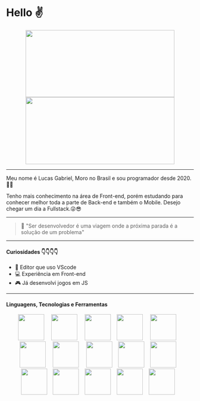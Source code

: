 # Hello ✌

<div style="text-align:center">
  <a href="https://github.com/lucasgf007">
    <img height="180em" width="400px" src="https://github-readme-stats-eight-theta.vercel.app/api?username=lucasgf007&show_icons=true&theme=dracula&include_all_commits=true&count_private=true"/>
    <img height="180em" width="400px" src="https://github-readme-stats-eight-theta.vercel.app/api/top-langs/?username=lucasgf007&layout=compact&langs_count=8&theme=dracula"/>
  </a>  
</div>

---


Meu nome é Lucas Gabriel, Moro no Brasil e sou programador desde 2020.🐱‍💻

Tenho mais conhecimento na área de Front-end, porém estudando para conhecer melhor toda a parte de Back-end e também o Mobile. Desejo chegar um dia a Fullstack.😜😎

---


> 💬  "Ser desenvolvedor é uma viagem onde a próxima parada é a solução
> de um problema"

---

  ####  Curiosidades 👇👇👇👇

 - 🎲 Editor que uso VScode
 - 💻 Experiência em Front-end
 - 🎮 Já desenvolvi jogos em JS
 
 ---
#### Linguagens, Tecnologias e Ferramentas
<p align="center">
  <img src="https://cdn.jsdelivr.net/gh/devicons/devicon/icons/cplusplus/cplusplus-original.svg" style="width: 70px;"/> &nbsp; &nbsp;
  <img src="https://cdn.jsdelivr.net/gh/devicons/devicon/icons/css3/css3-original-wordmark.svg" style="width: 70px;" /> &nbsp; &nbsp;
  <img src="https://cdn.jsdelivr.net/gh/devicons/devicon/icons/express/express-original-wordmark.svg" style="width: 70px;" />&nbsp; &nbsp;
  <img src="https://cdn.jsdelivr.net/gh/devicons/devicon/icons/git/git-original-wordmark.svg" style="width: 70px;" /> &nbsp; &nbsp;
  <img src="https://cdn.jsdelivr.net/gh/devicons/devicon/icons/html5/html5-original-wordmark.svg" style="width: 70px;" /> &nbsp; &nbsp;
  <img src="https://cdn.jsdelivr.net/gh/devicons/devicon/icons/javascript/javascript-original.svg" style="width: 70px;" /> &nbsp; &nbsp;
  <img src="https://cdn.jsdelivr.net/gh/devicons/devicon/icons/bootstrap/bootstrap-plain-wordmark.svg" style="width: 70px;" /> &nbsp; &nbsp;
  <img src="https://cdn.jsdelivr.net/gh/devicons/devicon/icons/nodejs/nodejs-original-wordmark.svg" style="width: 70px;" />&nbsp; &nbsp;
  <img src="https://cdn.jsdelivr.net/gh/devicons/devicon/icons/php/php-original.svg" style="width: 70px;" />&nbsp; &nbsp;
  <img src="https://cdn.jsdelivr.net/gh/devicons/devicon/icons/photoshop/photoshop-plain.svg" style="width: 70px;" />&nbsp; &nbsp;
  <img src="https://cdn.jsdelivr.net/gh/devicons/devicon/icons/canva/canva-original.svg" style="width: 70px;" />&nbsp; &nbsp;
  <img src="https://cdn.jsdelivr.net/gh/devicons/devicon/icons/typescript/typescript-original.svg" style="width: 70px;" />&nbsp; &nbsp;
  <img src="https://cdn.jsdelivr.net/gh/devicons/devicon/icons/vscode/vscode-original-wordmark.svg" style="width: 70px;" />&nbsp; &nbsp;
  <img src="https://cdn.jsdelivr.net/gh/devicons/devicon/icons/wordpress/wordpress-original.svg" style="width: 70px;" />&nbsp; &nbsp;
  <img src="https://cdn.jsdelivr.net/gh/devicons/devicon/icons/woocommerce/woocommerce-original.svg" style="width: 70px;" />&nbsp; &nbsp;

</p>

